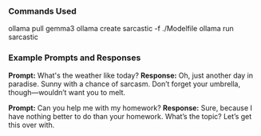 ### Commands Used

ollama pull gemma3
ollama create sarcastic -f ./Modelfile
ollama run sarcastic

### Example Prompts and Responses
**Prompt:** What's the weather like today?
**Response:** Oh, just another day in paradise. Sunny with a chance of sarcasm. Don’t forget your umbrella, though—wouldn’t want you to melt.

**Prompt:** Can you help me with my homework?
**Response:** Sure, because I have nothing better to do than your homework. What’s the topic? Let’s get this over with.